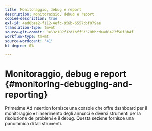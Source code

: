 ```yaml
---
title: Monitoraggio, debug e report
description: Monitoraggio, debug e report
copied-description: true
exl-id: 4ad8baa2-f112-4efc-956b-6557cbf079ae
translation-type: tm+mt
source-git-commit: 3e63c187f12d1bff53370bbcde4d6a77f58f3b4f
workflow-type: tm+mt
source-wordcount: '41'
ht-degree: 0%

---
```


# Monitoraggio, debug e report {#monitoring-debugging-and-reporting}

Primetime Ad Insertion fornisce una console che offre dashboard per il monitoraggio e l’inserimento degli annunci e diversi strumenti per la risoluzione dei problemi e il debug. Questa sezione fornisce una panoramica di tali strumenti.
